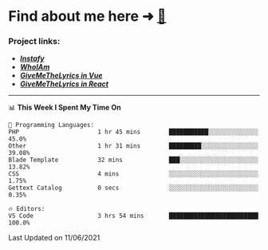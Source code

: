 # Find about me here ➜ [🧑](https://pauabella.dev)

### Project links:
- ***[Instafy](https://instafy.me)***
- ***[WhoIAm](https://pauabella.dev)***
- ***[GiveMeTheLyrics in Vue](https://lyrics.pauabella.dev)***
- ***[GiveMeTheLyrics in React](https://pauabella.dev/GiveMeTheLyrics)***

---
<!--START_SECTION:waka-->
📊 **This Week I Spent My Time On** 

```text
💬 Programming Languages: 
PHP                      1 hr 45 mins        ███████████░░░░░░░░░░░░░░   45.0% 
Other                    1 hr 31 mins        █████████░░░░░░░░░░░░░░░░   39.08% 
Blade Template           32 mins             ███░░░░░░░░░░░░░░░░░░░░░░   13.82% 
CSS                      4 mins              ░░░░░░░░░░░░░░░░░░░░░░░░░   1.75% 
Gettext Catalog          0 secs              ░░░░░░░░░░░░░░░░░░░░░░░░░   0.35%

🔥 Editors: 
VS Code                  3 hrs 54 mins       █████████████████████████   100.0%

```


 Last Updated on 11/06/2021
<!--END_SECTION:waka-->
